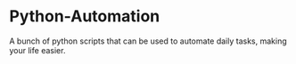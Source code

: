 # Python-Automation
A bunch of python scripts that can be used to automate daily tasks, making your life easier.
